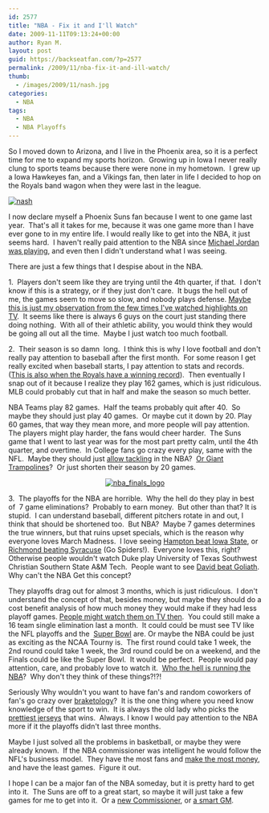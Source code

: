 ```yaml
---
id: 2577
title: "NBA - Fix it and I'll Watch"
date: 2009-11-11T09:13:24+00:00
author: Ryan M.
layout: post
guid: https://backseatfan.com/?p=2577
permalink: /2009/11/nba-fix-it-and-ill-watch/
thumb:
  - /images/2009/11/nash.jpg
categories:
  - NBA
tags:
  - NBA
  - NBA Playoffs
---
```


<div class="entry">
  <p>
    So I moved down to Arizona, and I live in the Phoenix area, so it is a perfect time for me to expand my sports horizon.  Growing up in Iowa I never really clung to sports teams because there were none in my hometown.  I grew up a Iowa Hawkeyes fan, and a Vikings fan, then later in life I decided to hop on the Royals band wagon when they were last in the league.
  </p>

  <p>
    <a href="/images/2009/11/nash.jpg"><img class="aligncenter size-full wp-image-2593" title="nash" src="/images/2009/11/nash.jpg" alt="nash" width="600" height="315" srcset="/images/2009/11/nash.jpg 600w, /images/2009/11/nash-300x157.jpg 300w" sizes="(max-width: 600px) 100vw, 600px" /></a>
  </p>

  <p>
    I now declare myself a Phoenix Suns fan because I went to one game last year.  That's all it takes for me, because it was one game more than I have ever gone to in my entire life. I would really like to get into the NBA, it just seems hard.  I haven't really paid attention to the NBA since <a href="http://i.cdn.turner.com/si/2009/writers/ted_keith/04/08/jordan/michael-jordan-p1.jpg">Michael Jordan was playing</a>, and even then I didn't understand what I was seeing.
  </p>

  <p>
  </p>

  <p>
    There are just a few things that I despise about in the NBA.
  </p>

  <p>
    1.  Players don't seem like they are trying until the 4th quarter, if that.  I don't know if this is a strategy, or if they just don't care.  It bugs the hell out of me, the games seem to move so slow, and nobody plays defense. <a href="http://www.youtube.com/watch?v=2X-anGaVIhM"> Maybe this is just my observation from the few times I've watched highlights on TV</a>.  It seems like there is always 6 guys on the court just standing there doing nothing.  With all of their athletic ability, you would think they would be going all out all the time.  Maybe I just watch too much football.
  </p>

  <p>
    2.  Their season is so damn  long.  I think this is why I love football and don't really pay attention to baseball after the first month.  For some reason I get really excited when baseball starts, I pay attention to stats and records. (<a href="http://sportsillustrated.cnn.com/2009/writers/joe_posnanski/04/28/zack.greinke/index.html">This is also when the Royals have a winning record</a>).  Then eventually I snap out of it because I realize they play 162 games, which is just ridiculous. MLB could probably cut that in half and make the season so much better.
  </p>

  <p>
    NBA Teams play 82 games.  Half the teams probably quit after 40.  So maybe they should just play 40 games.  Or maybe cut it down by 20. Play 60 games, that way they mean more, and more people will pay attention.  The players might play harder, the fans would cheer harder.  The Suns game that I went to last year was for the most part pretty calm, until the 4th quarter, and overtime.  In College fans go crazy every play, same with the NFL.  Maybe they should just <a href="http://www.youtube.com/watch?v=nNwcw21NAdU&feature=fvw">allow tackling</a> in the NBA?  <a href="http://www.slamball.net/">Or Giant Trampolines</a>?  Or just shorten their season by 20 games.
  </p>

  <p style="text-align: center;">
    <a href="/images/2009/11/nba_finals_logo.jpg"><img class="aligncenter size-full wp-image-2594" title="nba_finals_logo" src="/images/2009/11/nba_finals_logo.jpg" alt="nba_finals_logo" width="448" height="237" srcset="/images/2009/11/nba_finals_logo.jpg 640w, /images/2009/11/nba_finals_logo-300x158.jpg 300w" sizes="(max-width: 448px) 100vw, 448px" /></a>
  </p>

  <p>
    3.  The playoffs for the NBA are horrible.  Why the hell do they play in best of  7 game eliminations?  Probably to earn money.  But other than that? It is stupid.  I can understand baseball, different pitchers rotate in and out, I think that should be shortened too.  But NBA?  Maybe 7 games determines the true winners, but that ruins upset specials, which is the reason why everyone loves March Madness.  I love seeing <a href="http://sportsillustrated.cnn.com/basketball/college/2001/ncaa_tourney/west/news/2001/03/15/hampton_iowastate_ap/">Hampton beat Iowa State</a>, or <a href="http://www.richmondspiders.com/sports/m-baskbl/spec-rel/102005aaj.html">Richmond beating Syracuse</a> (Go Spiders!).  Everyone loves this, right?  Otherwise people wouldn't watch Duke play University of Texas Southwest Christian Southern State A&M Tech.  People want to see <a href="http://sports.espn.go.com/nfl/playoffs07/news/story?id=3228916">David beat Goliath</a>.  Why can't the NBA Get this concept?
  </p>

  <p>
    They playoffs drag out for almost 3 months, which is just ridiculous.  I don't understand the concept of that, besides money, but maybe they should do a cost benefit analysis of how much money they would make if they had less playoff games. <a href="http://en.wikipedia.org/wiki/National_Basketball_Association_Nielsen_ratings"> People might watch them on TV then</a>.  You could still make a 16 team single elimination last a month.  It could could be must see TV like the NFL playoffs and the  <a href="http://www.nfl.com/superbowl/story?id=09000d5d80e89a4f&template=without-video-with-comments&confirm=true">Super Bowl</a> are. Or maybe the NBA could be just as exciting as the NCAA Tourny is.  The first round could take 1 week, the 2nd round could take 1 week, the 3rd round could be on a weekend, and the Finals could be like the Super Bowl.  It would be perfect.  People would pay attention, care, and probably love to watch it.  <a href="http://cache.boston.com/bonzai-fba/Globe_Photo/2008/04/29/1209470880_2063.jpg">Who the hell is running the NBA</a>?  Why don't they think of these things?!?!
  </p>

  <p>
    Seriously Why wouldn't you want to have fan's and random coworkers of fan's go crazy over <a href="http://assets.espn.go.com/i/ncaa/09womens_bracket_blank.gif">braketology</a>?  It is the one thing where you need know knowledge of the sport to win.  It is always the old lady who picks the <a href="http://blogs.orlandosentinel.com/.a/6a00d83451c3cb69e20115704e3ef3970c-pi">prettiest jerseys</a> that wins.  Always. I know I would pay attention to the NBA more if it the playoffs didn't last three months.
  </p>

  <p>
    Maybe I just solved all the problems in basketball, or maybe they were already known.  If the NBA commissioner was intelligent he would follow the NFL's business model.  They have the most fans and <a href="http://espn.go.com/sportsbusiness/s/forbes.html">make the most money</a>, and have the least games.  Figure it out.
  </p>

  <p>
    I hope I can be a major fan of the NBA someday, but it is pretty hard to get into it.  The Suns are off to a great start, so maybe it will just take a few games for me to get into it.  Or a <a href="/images/2009/11/Bill-Simmons.jpg">new Commissioner</a>, or <a href="http://sports.espn.go.com/espn/page2/story?page=simmons/book/091021">a smart GM</a>.
  </p>
</div>
